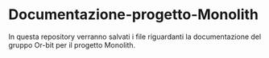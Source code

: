 # Documentazione-progetto-Monolith
In questa repository verranno salvati i file riguardanti la documentazione del gruppo Or-bit per il progetto Monolith.
